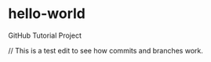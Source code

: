 # hello-world
GitHub Tutorial Project

// This is a test edit to see how commits and branches work.
